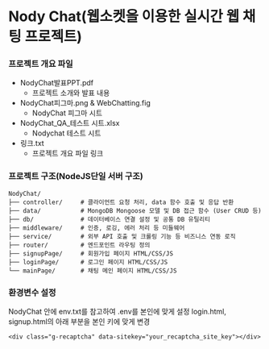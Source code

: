 # **Nody Chat(웹소켓을 이용한 실시간 웹 채팅 프로젝트)**

### **프로젝트 개요 파일**

- NodyChat발표PPT.pdf
  - 프로젝트 소개와 발표 내용
- NodyChat피그마.png & WebChatting.fig
  - NodyChat 피그마 시트
- NodyChat_QA\_테스트 시트.xlsx
  - Nodychat 테스트 시트
- 링크.txt
  - 프로젝트 개요 파일 링크

### **프로젝트 구조(NodeJS단일 서버 구조)**

```
NodyChat/
├── controller/     # 클라이언트 요청 처리, data 함수 호출 및 응답 반환
├── data/           # MongoDB Mongoose 모델 및 DB 접근 함수 (User CRUD 등)
├── db/             # 데이터베이스 연결 설정 및 공통 DB 유틸리티
├── middleware/     # 인증, 로깅, 에러 처리 등 미들웨어
├── service/        # 외부 API 호출 및 크롤링 기능 등 비즈니스 연동 로직
├── router/         # 엔드포인트 라우팅 정의
├── signupPage/     # 회원가입 페이지 HTML/CSS/JS
├── loginPage/      # 로그인 페이지 HTML/CSS/JS
└── mainPage/       # 채팅 메인 페이지 HTML/CSS/JS
```

### **환경변수 설정**

NodyChat 안에 env.txt를 참고하여 .env를 본인에 맞게 설정
login.html, signup.html의 아래 부분을 본인 키에 맞게 변경

```
<div class="g-recaptcha" data-sitekey="your_recaptcha_site_key"></div>
```
